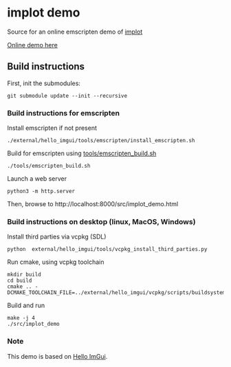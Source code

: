 # implot demo

Source for an online emscripten demo of [implot](https://github.com/epezent/implot)

[Online demo here](https://traineq.org/implot_demo/src/implot_demo.html)

## Build instructions

First, init the submodules:
````
git submodule update --init --recursive
````

### Build instructions for emscripten

Install emscripten if not present

````
./external/hello_imgui/tools/emscripten/install_emscripten.sh
````

Build for emscripten using [tools/emscripten_build.sh](tools/emscripten_build.sh)
````
./tools/emscripten_build.sh
````

Launch a web server
````
python3 -m http.server
````

Then, browse to http://localhost:8000/src/implot_demo.html

### Build instructions on desktop (linux, MacOS, Windows)

Install third parties via vcpkg (SDL)
````
python  external/hello_imgui/tools/vcpkg_install_third_parties.py
````

Run cmake, using vcpkg toolchain
````
mkdir build
cd build
cmake .. -DCMAKE_TOOLCHAIN_FILE=../external/hello_imgui/vcpkg/scripts/buildsystems/vcpkg.cmake
````

Build and run
````
make -j 4
./src/implot_demo
````


### Note
This demo is based on [Hello ImGui](https://github.com/pthom/hello_imgui).
